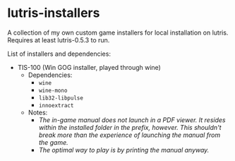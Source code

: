 # lutris-installers
A collection of my own custom game installers for local installation on lutris.
Requires at least lutris-0.5.3 to run.

List of installers and dependencies:
- TIS-100 (Win GOG installer, played through wine)
	- Dependencies:	
		- `wine`
		- `wine-mono`
		- `lib32-libpulse`
		- `innoextract`
	- Notes:
		- *The in-game manual does not launch in a PDF viewer. It resides within the installed folder in the prefix, however. This shouldn't break more than the experience of launching the manual from the game.*
		- *The optimal way to play is by printing the manual anyway.*
